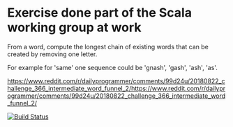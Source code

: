 # Exercise done part of the Scala working group at work

From a word, compute the longest chain of existing words that can be created by removing one letter.

For example for 'same' one sequence could be 'gnash', 'gash', 'ash', 'as'.

https://www.reddit.com/r/dailyprogrammer/comments/99d24u/20180822_challenge_366_intermediate_word_funnel_2/https://www.reddit.com/r/dailyprogrammer/comments/99d24u/20180822_challenge_366_intermediate_word_funnel_2/

[![Build Status](https://travis-ci.com/benoitpas/word2.svg?branch=master)](https://travis-ci.com/benoitpas/word2)
